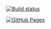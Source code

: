 

[![Build status](https://ci.appveyor.com/api/projects/status/OlegKumachev/eventprocessing?svg=true)](https://ci.appveyor.com/project/OlegKumachev/eventprocessing)


[![GitHub Pages](https://img.shields.io/badge/GitHub_Pages-Link-blue)](https://olegkumachev.github.io/EventProcessing/)

